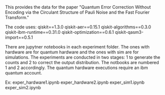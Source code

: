 This provides the data for the paper "Quantum Error Correction Without Encoding via the Circulant Structure of Pauli
Noise and the Fast Fourier Transform."

The code uses:
qiskit==1.3.0
qiskit-aer==0.15.1
qiskit-algorithms==0.3.0
qiskit-ibm-runtime==0.31.0
qiskit-optimization==0.6.1
qiskit-qasm3-import==0.5.1

There are jupytner notebooks in each experiment folder. The ones with hardware are for quantum hardware and the ones with sim are for simulations. The experiments are conducted in two stages: 1 to generate the counts and 2 to correct the output distribution. The notbooks are numbered 1 and 2  accordingly. The quantum hardware executions require an ibm quantum account.

Ex:
exper_hardware1.ipynb
exper_hardware2.ipynb
exper_sim1.ipynb
exper_sim2.ipynb


